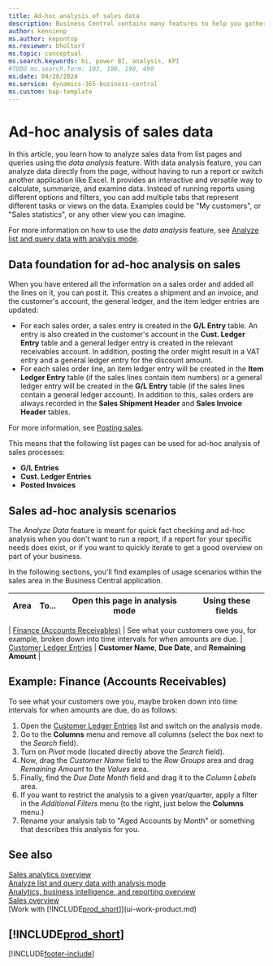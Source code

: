 ```yaml
---
title: Ad-hoc analysis of sales data
description: Business Central contains many features to help you gather, analyze, and share valuable Sales data for business intelligence and decision-making.
author: kennienp
ms.author: kepontop
ms.reviewer: bholtorf
ms.topic: conceptual
ms.search.keywords: bi, power BI, analysis, KPI
#TODO ms.search.form: 103, 108, 198, 490
ms.date: 04/28/2024
ms.service: dynamics-365-business-central
ms.custom: bap-template
---
```


# Ad-hoc analysis of sales data

In this article, you learn how to analyze sales data from list pages and queries using the *data analysis* feature. With data analysis feature, you can analyze data directly from the page, without having to run a report or switch another application like Excel. It provides an interactive and versatile way to calculate, summarize, and examine data. Instead of running reports using different options and filters, you can add multiple tabs that represent different tasks or views on the data. Examples could be "My customers", or "Sales statistics", or any other view you can imagine.

For more information on how to use the *data analysis* feature, see [Analyze list and query data with analysis mode](analysis-mode.md).

## Data foundation for ad-hoc analysis on sales

When you have entered all the information on a sales order and added all the lines on it, you can post it. This creates a shipment and an invoice, and the customer's account, the general ledger, and the item ledger entries are updated:

- For each sales order, a sales entry is created in the **G/L Entry** table. An entry is also created in the customer's account in the **Cust. Ledger Entry** table and a general ledger entry is created in the relevant receivables account. In addition, posting the order might result in a VAT entry and a general ledger entry for the discount amount. 
- For each sales order line, an item ledger entry will be created in the **Item Ledger Entry** table (if the sales lines contain item numbers) or a general ledger entry will be created in the **G/L Entry** table (if the sales lines contain a general ledger account). In addition to this, sales orders are always recorded in the **Sales Shipment Header** and **Sales Invoice Header** tables.

For more information, see [Posting sales](ui-post-sales).


This means that the following list pages can be used for ad-hoc analysis of sales processes:
- **G/L Entries**
- **Cust. Ledger Entries**
- **Posted Invoices**


## Sales ad-hoc analysis scenarios

The *Analyze Data* feature is meant for quick fact checking and ad-hoc analysis when you don't want to run a report, if a report for your specific needs does exist, or if you want to quickly iterate to get a good overview on part of your business.

In the following sections, you'll find examples of usage scenarios within the sales area in the Business Central application.

| Area | To... | Open this page in analysis mode | Using these fields |
| ---- | ----- | ------------------------------- |------------------- |

| [Finance (Accounts Receivables)](#example-finance-accounts-receivables) | See what your customers owe you, for example, broken down into time intervals for when amounts are due. | [Customer Ledger Entries](https://businesscentral.dynamics.com/?page=25) | **Customer Name**, **Due Date**, and **Remaining Amount** |


## Example: Finance (Accounts Receivables)

To see what your customers owe you, maybe broken down into time intervals for when amounts are due, do as follows:

1. Open the [Customer Ledger Entries](https://businesscentral.dynamics.com/?page=25) list and switch on the analysis mode.
1. Go to the **Columns** menu and remove all columns (select the box next to the *Search* field).
1. Turn on *Pivot* mode (located directly above the *Search* field).
1. Now, drag the *Customer Name* field to the *Row Groups* area and drag *Remaining Amount* to the *Values* area. 
1. Finally, find the *Due Date Month* field and drag it to the *Column Labels* area. 
1. If you want to restrict the analysis to a given year/quarter, apply a filter in the *Additional Filters* menu (to the right, just below the **Columns** menu.) 
1. Rename your analysis tab to "Aged Accounts by Month" or something that describes this analysis for you. 


## See also

[Sales analytics overview](sales-analytics-overview.md)   
[Analyze list and query data with analysis mode](analysis-mode.md)  
[Analytics, business intelligence, and reporting overview](reports-bi-reporting.md)   
[Sales overview](sales-manage-sales.md)   
[Work with [!INCLUDE[prod_short](includes/prod_short.md)]](ui-work-product.md)  

## [!INCLUDE[prod_short](includes/free_trial_md.md)]  

[!INCLUDE[footer-include](includes/footer-banner.md)]